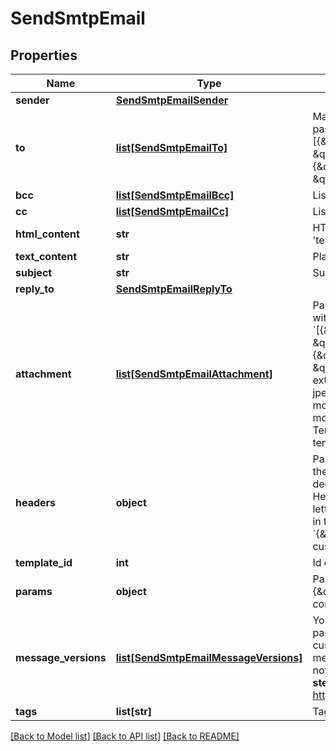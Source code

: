 # SendSmtpEmail

## Properties
Name | Type | Description | Notes
------------ | ------------- | ------------- | -------------
**sender** | [**SendSmtpEmailSender**](SendSmtpEmailSender.md) |  | [optional] 
**to** | [**list[SendSmtpEmailTo]**](SendSmtpEmailTo.md) | Mandatory if messageVersions are not passed, ignored if messageVersions are passed. List of email addresses and names (optional) of the recipients. For example, [{\&quot;name\&quot;:\&quot;Jimmy\&quot;, \&quot;email\&quot;:\&quot;jimmy98@example.com\&quot;}, {\&quot;name\&quot;:\&quot;Joe\&quot;, \&quot;email\&quot;:\&quot;joe@example.com\&quot;}] | [optional] 
**bcc** | [**list[SendSmtpEmailBcc]**](SendSmtpEmailBcc.md) | List of email addresses and names (optional) of the recipients in bcc | [optional] 
**cc** | [**list[SendSmtpEmailCc]**](SendSmtpEmailCc.md) | List of email addresses and names (optional) of the recipients in cc | [optional] 
**html_content** | **str** | HTML body of the message ( Mandatory if &#39;templateId&#39; is not passed, ignored if &#39;templateId&#39; is passed ) | [optional] 
**text_content** | **str** | Plain Text body of the message ( Ignored if &#39;templateId&#39; is passed ) | [optional] 
**subject** | **str** | Subject of the message. Mandatory if &#39;templateId&#39; is not passed | [optional] 
**reply_to** | [**SendSmtpEmailReplyTo**](SendSmtpEmailReplyTo.md) |  | [optional] 
**attachment** | [**list[SendSmtpEmailAttachment]**](SendSmtpEmailAttachment.md) | Pass the absolute URL (no local file) or the base64 content of the attachment along with the attachment name (Mandatory if attachment content is passed). For example, &#x60;[{\&quot;url\&quot;:\&quot;https://attachment.domain.com/myAttachmentFromUrl.jpg\&quot;, \&quot;name\&quot;:\&quot;myAttachmentFromUrl.jpg\&quot;}, {\&quot;content\&quot;:\&quot;base64 example content\&quot;, \&quot;name\&quot;:\&quot;myAttachmentFromBase64.jpg\&quot;}]&#x60;. Allowed extensions for attachment file: xlsx, xls, ods, docx, docm, doc, csv, pdf, txt, gif, jpg, jpeg, png, tif, tiff, rtf, bmp, cgm, css, shtml, html, htm, zip, xml, ppt, pptx, tar, ez, ics, mobi, msg, pub, eps, odt, mp3, m4a, m4v, wma, ogg, flac, wav, aif, aifc, aiff, mp4, mov, avi, mkv, mpeg, mpg and wmv ( If &#39;templateId&#39; is passed and is in New Template Language format then both attachment url and content are accepted. If template is in Old template Language format, then &#39;attachment&#39; is ignored ) | [optional] 
**headers** | **object** | Pass the set of custom headers (not the standard headers) that shall be sent along the mail headers in the original email. &#39;sender.ip&#39; header can be set (only for dedicated ip users) to mention the IP to be used for sending transactional emails. Headers are allowed in &#x60;This-Case-Only&#x60; (i.e. words separated by hyphen with first letter of each word in capital letter), they will be converted to such case styling if not in this format in the request payload. For example, &#x60;{\&quot;sender.ip\&quot;:\&quot;1.2.3.4\&quot;, \&quot;X-Mailin-custom\&quot;:\&quot;some_custom_header\&quot;}&#x60;. | [optional] 
**template_id** | **int** | Id of the template. Mandatory if messageVersions are passed | [optional] 
**params** | **object** | Pass the set of attributes to customize the template. For example, {\&quot;FNAME\&quot;:\&quot;Joe\&quot;, \&quot;LNAME\&quot;:\&quot;Doe\&quot;}. It&#39;s considered only if template is in New Template Language format. | [optional] 
**message_versions** | [**list[SendSmtpEmailMessageVersions]**](SendSmtpEmailMessageVersions.md) | You can customize and send out multiple versions of a templateId. Some global parameters such as **to(mandatory), bcc, cc, replyTo, subject** can also be customized specific to each version. The size of individual params in all the messageVersions shall not exceed 100 KB limit and that of cumulative params shall not exceed 1000 KB. This feature is currently in its beta version. You can follow this **step-by-step guide** on how to use **messageVersions** to batch send emails - https://developers.sendinblue.com/docs/batch-send-transactional-emails | [optional] 
**tags** | **list[str]** | Tag your emails to find them more easily | [optional] 

[[Back to Model list]](../README.md#documentation-for-models) [[Back to API list]](../README.md#documentation-for-api-endpoints) [[Back to README]](../README.md)



